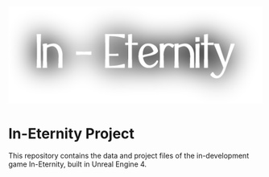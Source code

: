 ![In-Eternity Logo](/InEternityProjectLogo.png)

# In-Eternity Project

This repository contains the data and project files of the in-development game In-Eternity, built in Unreal Engine 4.
